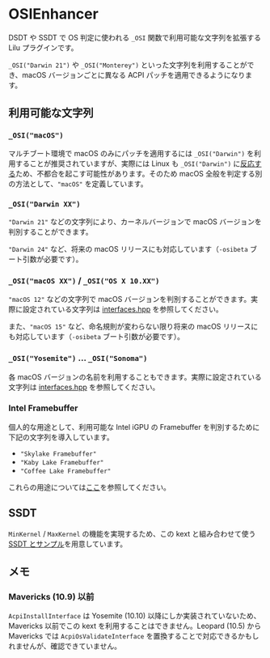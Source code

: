 # OSIEnhancer
DSDT や SSDT で OS 判定に使われる `_OSI` 関数で利用可能な文字列を拡張する Lilu プラグインです。

`_OSI("Darwin 21")` や `_OSI("Monterey")` といった文字列を利用することができ、macOS バージョンごとに異なる ACPI パッチを適用できるようになります。

## 利用可能な文字列
### `_OSI("macOS")`
マルチブート環境で macOS のみにパッチを適用するには `_OSI("Darwin")` を利用することが推奨されていますが、実際には Linux も `_OSI("Darwin")` に[反応する](https://www.kernel.org/doc/html/v6.0/firmware-guide/acpi/osi.html#apple-mac-and-osi-darwin)ため、不都合を起こす可能性があります。そのため macOS 全般を判定する別の方法として、`"macOS"` を定義しています。

### `_OSI("Darwin XX")`
`"Darwin 21"` などの文字列により、カーネルバージョンで macOS バージョンを判別することができます。

`"Darwin 24"` など、将来の macOS リリースにも対応しています（`-osibeta` ブート引数が必要です）。

### `_OSI("macOS XX")` / `_OSI("OS X 10.XX")`
`"macOS 12"` などの文字列で macOS バージョンを判別することができます。実際に設定されている文字列は [interfaces.hpp](./OSIEnhancer/interfaces.hpp) を参照してください。

また、`"macOS 15"` など、命名規則が変わらない限り将来の macOS リリースにも対応しています（`-osibeta` ブート引数が必要です）。

### `_OSI("Yosemite")` ... `_OSI("Sonoma")`
各 macOS バージョンの名前を利用することもできます。実際に設定されている文字列は [interfaces.hpp](./OSIEnhancer/interfaces.hpp) を参照してください。

### Intel Framebuffer
個人的な用途として、利用可能な Intel iGPU の Framebuffer を判別するために下記の文字列を導入しています。
- `"Skylake Framebuffer"`
- `"Kaby Lake Framebuffer"`
- `"Coffee Lake Framebuffer"`

これらの用途については[ここ](https://github.com/b00t0x/opencore-macos-version-specific-dp)を参照してください。

## SSDT
`MinKernel` / `MaxKernel` の機能を実現するため、この kext と組み合わせて使う [SSDT とサンプル](./SSDT)を用意しています。

## メモ
### Mavericks (10.9) 以前
`AcpiInstallInterface` は Yosemite (10.10) 以降にしか実装されていないため、Mavericks 以前でこの kext を利用することはできません。Leopard (10.5) から Mavericks では `AcpiOsValidateInterface` を置換することで対応できるかもしれませんが、確認できていません。
